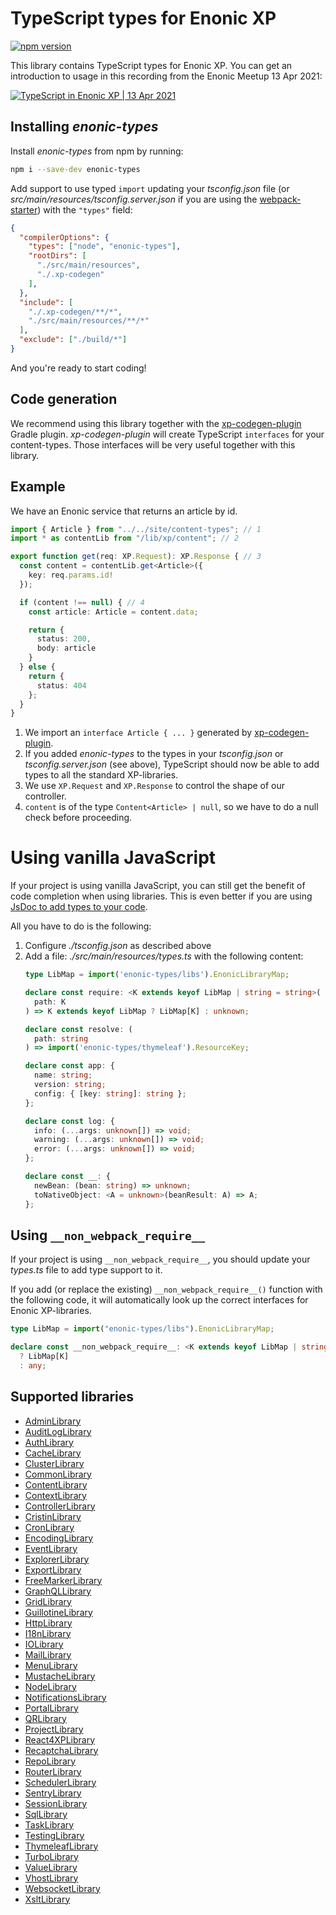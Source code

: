 # TypeScript types for Enonic XP

[![npm version](https://badge.fury.io/js/enonic-types.svg)](https://badge.fury.io/js/enonic-types)

This library contains TypeScript types for Enonic XP. You can get an introduction to usage in this recording from the 
Enonic Meetup 13 Apr 2021:

[![TypeScript in Enonic XP | 13 Apr 2021](https://img.youtube.com/vi/2sf-nsG2qU8/default.jpg)](https://www.youtube.com/watch?v=2sf-nsG2qU8)

## Installing *enonic-types*

Install *enonic-types* from npm by running:

```bash
npm i --save-dev enonic-types
```

Add support to use typed `import` updating your *tsconfig.json* file (or *src/main/resources/tsconfig.server.json* if 
you are using the [webpack-starter](https://github.com/enonic/starter-webpack)) with the `"types"` field:

```json
{
  "compilerOptions": {
    "types": ["node", "enonic-types"],
    "rootDirs": [
      "./src/main/resources",
      "./.xp-codegen"
    ],
  },
  "include": [
    "./.xp-codegen/**/*",
    "./src/main/resources/**/*"
  ],
  "exclude": ["./build/*"]
}
```

And you're ready to start coding!

## Code generation

We recommend using this library together with the [xp-codegen-plugin](https://github.com/ItemConsulting/xp-codegen-plugin) Gradle plugin. *xp-codegen-plugin* will create TypeScript `interfaces` for your content-types. Those interfaces will be very useful together with this library.

## Example

We have an Enonic service that returns an article by id.

```typescript
import { Article } from "../../site/content-types"; // 1
import * as contentLib from "/lib/xp/content"; // 2

export function get(req: XP.Request): XP.Response { // 3
  const content = contentLib.get<Article>({ 
    key: req.params.id!
  });

  if (content !== null) { // 4
    const article: Article = content.data;

    return {
      status: 200,
      body: article
    }
  } else {
    return { 
      status: 404
    };
  }
}
```

 1. We import an `interface Article { ... }` generated by [xp-codegen-plugin](https://github.com/ItemConsulting/xp-codegen-plugin).
 2. If you added *enonic-types* to the types in your *tsconfig.json* or *tsconfig.server.json*  (see above), TypeScript should now
    be able to add types to all the standard XP-libraries.
 3. We use `XP.Request` and `XP.Response` to control the shape of our controller.
 4. `content` is of the type `Content<Article> | null`, so we have to do a null check before proceeding.

# Using vanilla JavaScript

If your project is using vanilla JavaScript, you can still get the benefit of code completion when using libraries.
This is even better if you are using [JsDoc to add types to your code](https://www.typescriptlang.org/docs/handbook/jsdoc-supported-types.html).

All you have to do is the following:
 1. Configure *./tsconfig.json* as described above
 2. Add a file: *./src/main/resources/types.ts* with the following content:
    ```typescript
    type LibMap = import('enonic-types/libs').EnonicLibraryMap;
    
    declare const require: <K extends keyof LibMap | string = string>(
      path: K
    ) => K extends keyof LibMap ? LibMap[K] : unknown;
    
    declare const resolve: (
      path: string
    ) => import('enonic-types/thymeleaf').ResourceKey;
    
    declare const app: {
      name: string;
      version: string;
      config: { [key: string]: string };
    };
    
    declare const log: {
      info: (...args: unknown[]) => void;
      warning: (...args: unknown[]) => void;
      error: (...args: unknown[]) => void;
    };
    
    declare const __: {
      newBean: (bean: string) => unknown;
      toNativeObject: <A = unknown>(beanResult: A) => A;
    };
    ```

## Using `__non_webpack_require__`

If your project is using `__non_webpack_require__`, you should update your *types.ts* file to add type support to it.

If you add (or replace the existing)
`__non_webpack_require__()` function with the following code, it will automatically look up the correct interfaces for 
Enonic XP-libraries. 

```typescript
type LibMap = import("enonic-types/libs").EnonicLibraryMap;

declare const __non_webpack_require__: <K extends keyof LibMap | string = string>(path: K) => K extends keyof LibMap
  ? LibMap[K]
  : any;
```
 
## Supported libraries

 * [AdminLibrary](./src/admin.ts)
 * [AuditLogLibrary](src/auditlog.ts)
 * [AuthLibrary](./src/auth.ts)
 * [CacheLibrary](./src/cache.ts)
 * [ClusterLibrary](./src/cluster.ts)
 * [CommonLibrary](./src/common.ts)
 * [ContentLibrary](./src/content.ts)
 * [ContextLibrary](./src/context.ts)
 * [ControllerLibrary](./src/controller.ts)
 * [CristinLibrary](./src/cristin/index.ts)
 * [CronLibrary](./src/cron.ts)
 * [EncodingLibrary](./src/encoding.ts)
 * [EventLibrary](./src/event.ts)
 * [ExplorerLibrary](./src/explorer.ts)
 * [ExportLibrary](./src/export.ts)
 * [FreeMarkerLibrary](./src/freemarker.ts)
 * [GraphQLLibrary](./src/graphql.ts)
 * [GridLibrary](./src/grid.ts)
 * [GuillotineLibrary](./src/guillotine.ts)
 * [HttpLibrary](./src/http.ts)
 * [I18nLibrary](./src/i18n.ts)
 * [IOLibrary](./src/io.ts)
 * [MailLibrary](./src/mail.ts)
 * [MenuLibrary](./src/menu.ts)
 * [MustacheLibrary](./src/mustache.ts)
 * [NodeLibrary](./src/node.ts)
 * [NotificationsLibrary](./src/notifications.ts)
 * [PortalLibrary](./src/portal.ts)
 * [QRLibrary](./src/qr.ts)
 * [ProjectLibrary](./src/project.ts)
 * [React4XPLibrary](./src/react4xp.ts)
 * [RecaptchaLibrary](./src/recaptcha.ts)
 * [RepoLibrary](./src/repo.ts) 
 * [RouterLibrary](./src/router.ts) 
 * [SchedulerLibrary](./src/scheduler.ts) 
 * [SentryLibrary](./src/sentry.ts) 
 * [SessionLibrary](./src/session.ts) 
 * [SqlLibrary](./src/sql.ts) 
 * [TaskLibrary](./src/task.ts) 
 * [TestingLibrary](./src/testing.ts) 
 * [ThymeleafLibrary](./src/thymeleaf.ts)
 * [TurboLibrary](./src/turbo.ts)
 * [ValueLibrary](./src/value.ts)
 * [VhostLibrary](./src/vhost.ts)
 * [WebsocketLibrary](./src/websocket.ts)
 * [XsltLibrary](./src/xslt.ts)
